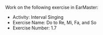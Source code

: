 Work on the following exercise in EarMaster:
- Activity: Interval Singing
- Exercise Name: Do to Re, Mi, Fa, and So
- Exercise Number: 1.7
